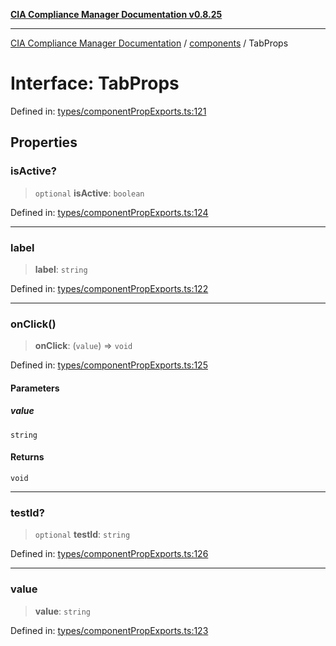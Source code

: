 [**CIA Compliance Manager Documentation v0.8.25**](../../README.md)

***

[CIA Compliance Manager Documentation](../../modules.md) / [components](../README.md) / TabProps

# Interface: TabProps

Defined in: [types/componentPropExports.ts:121](https://github.com/Hack23/cia-compliance-manager/blob/b7816746b3b7f5e02cb18303af9cc6696a8caef9/src/types/componentPropExports.ts#L121)

## Properties

### isActive?

> `optional` **isActive**: `boolean`

Defined in: [types/componentPropExports.ts:124](https://github.com/Hack23/cia-compliance-manager/blob/b7816746b3b7f5e02cb18303af9cc6696a8caef9/src/types/componentPropExports.ts#L124)

***

### label

> **label**: `string`

Defined in: [types/componentPropExports.ts:122](https://github.com/Hack23/cia-compliance-manager/blob/b7816746b3b7f5e02cb18303af9cc6696a8caef9/src/types/componentPropExports.ts#L122)

***

### onClick()

> **onClick**: (`value`) => `void`

Defined in: [types/componentPropExports.ts:125](https://github.com/Hack23/cia-compliance-manager/blob/b7816746b3b7f5e02cb18303af9cc6696a8caef9/src/types/componentPropExports.ts#L125)

#### Parameters

##### value

`string`

#### Returns

`void`

***

### testId?

> `optional` **testId**: `string`

Defined in: [types/componentPropExports.ts:126](https://github.com/Hack23/cia-compliance-manager/blob/b7816746b3b7f5e02cb18303af9cc6696a8caef9/src/types/componentPropExports.ts#L126)

***

### value

> **value**: `string`

Defined in: [types/componentPropExports.ts:123](https://github.com/Hack23/cia-compliance-manager/blob/b7816746b3b7f5e02cb18303af9cc6696a8caef9/src/types/componentPropExports.ts#L123)
